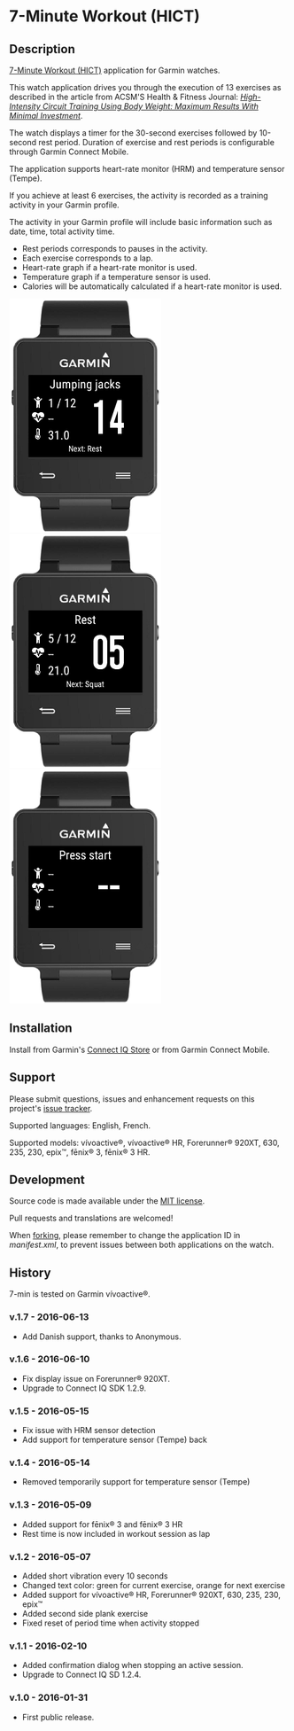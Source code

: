# 7-Minute Workout (HICT) #

## Description ##

[7-Minute Workout (HICT)](https://apps.garmin.com/en-US/apps/65a44a9d-465d-4e76-a866-c0667e51cf98) application for Garmin watches.

This watch application drives you through the execution of 13 exercises as described in the article from ACSM'S Health & Fitness Journal:
_[High-Intensity Circuit Training Using Body Weight: Maximum Results With Minimal Investment](http://journals.lww.com/acsm-healthfitness/Fulltext/2013/05000/HIGH_INTENSITY_CIRCUIT_TRAINING_USING_BODY_WEIGHT_.5.aspx)_.

The watch displays a timer for the 30-second exercises followed by 10-second rest period. Duration of exercise and rest periods is configurable through Garmin Connect Mobile.

The application supports heart-rate monitor (HRM) and temperature sensor (Tempe).

If you achieve at least 6 exercises, the activity is recorded as a training activity in your Garmin profile.

The activity in your Garmin profile will include basic information such as date, time, total activity time.

 * Rest periods corresponds to pauses in the activity.
 * Each exercise corresponds to a lap.
 * Heart-rate graph if a heart-rate monitor is used.
 * Temperature graph if a temperature sensor is used.
 * Calories will be automatically calculated if a heart-rate monitor is used.

![Capture](dist/images/capture1.png)
![Capture](dist/images/capture2.png)
![Capture](dist/images/capture3.png)

## Installation ##

Install from Garmin's [Connect IQ Store](https://apps.garmin.com/en-US/apps/65a44a9d-465d-4e76-a866-c0667e51cf98) or from Garmin Connect Mobile.

## Support ##

Please submit questions, issues and enhancement requests on this project's [issue tracker](https://bitbucket.org/obagot/connectiq-hict/issues).

Supported languages: English, French.

Supported models: vívoactive®, vívoactive® HR, Forerunner® 920XT, 630, 235, 230, epix™, fēnix® 3, fēnix® 3 HR.

## Development ##

Source code is made available under the [MIT license](https://opensource.org/licenses/MIT).

Pull requests and translations are welcomed!

When [forking](https://bitbucket.org/obagot/connectiq-hict/fork), please remember to change the application ID in *manifest.xml*, to prevent issues between both applications on the watch.

## History ##

7-min is tested on Garmin vívoactive®.

### v.1.7 - 2016-06-13

* Add Danish support, thanks to Anonymous.

### v.1.6 - 2016-06-10

* Fix display issue on Forerunner® 920XT.
* Upgrade to Connect IQ SDK 1.2.9.

### v.1.5 - 2016-05-15

* Fix issue with HRM sensor detection
* Add support for temperature sensor (Tempe) back

### v.1.4 - 2016-05-14

* Removed temporarily support for temperature sensor (Tempe)

### v.1.3 - 2016-05-09

* Added support for fēnix® 3 and fēnix® 3 HR
* Rest time is now included in workout session as lap

### v.1.2 - 2016-05-07

* Added short vibration every 10 seconds
* Changed text color: green for current exercise, orange for next exercise
* Added support for vívoactive® HR, Forerunner® 920XT, 630, 235, 230, epix™
* Added second side plank exercise
* Fixed reset of period time when activity stopped

### v.1.1 - 2016-02-10

* Added confirmation dialog when stopping an active session.
* Upgrade to Connect IQ SD 1.2.4.

### v.1.0 - 2016-01-31

* First public release.